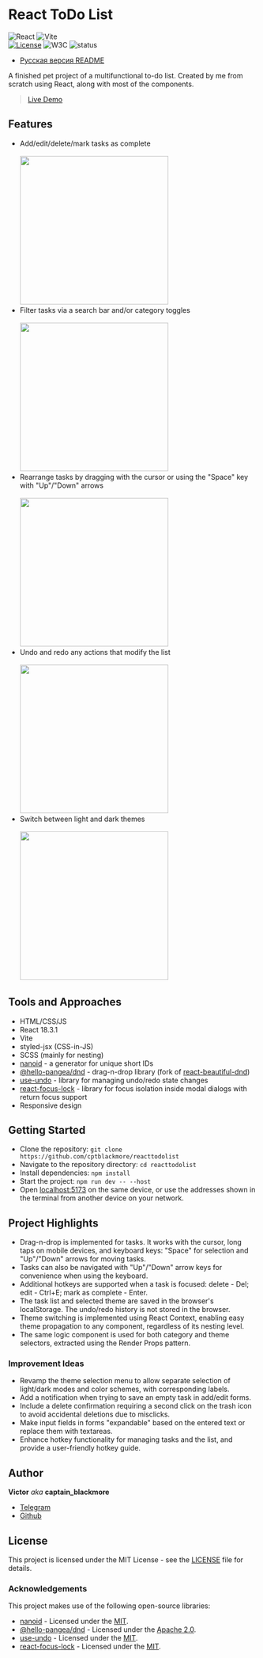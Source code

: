 # React ToDo List

![React](https://img.shields.io/badge/react-%2320232a.svg?style=for-the-badge&logo=react&logoColor=%2361DAFB)
![Vite](https://img.shields.io/badge/vite-%23646CFF.svg?style=for-the-badge&logo=vite&logoColor=white)
<br/>
[![License](https://img.shields.io/badge/License-MIT-green.svg)](./LICENSE)
![W3C](https://img.shields.io/w3c-validation/html?targetUrl=https%3A%2F%2Fcptblackmore-reacttodolist.netlify.app%2F)
![status](https://img.shields.io/website?url=https%3A%2F%2Fcptblackmore-reacttodolist.netlify.app%2F)

- [Русская версия README](./README.md)

A finished pet project of a multifunctional to-do list. Created by me from scratch using React, along with most of the components.

> [Live Demo](https://cptblackmore-reacttodolist.netlify.app/)

## Features

- Add/edit/delete/mark tasks as complete
  <br/><br/><img src="https://github.com/user-attachments/assets/3c22bb67-a631-44a9-aaa1-0f0bedd7021c" width="300px"/>
- Filter tasks via a search bar and/or category toggles
  <br/><br/><img src="https://github.com/user-attachments/assets/219c96c3-542d-47e0-a28d-563adac6667a" width="300px"/>
- Rearrange tasks by dragging with the cursor or using the "Space" key with "Up"/"Down" arrows
  <br/><br/><img src="https://github.com/user-attachments/assets/a86690d8-026b-477f-abd2-ba47c1080f7a" width="300px"/>
- Undo and redo any actions that modify the list
  <br/><br/><img src="https://github.com/user-attachments/assets/27753b1a-b295-4bfe-8a45-816501aea91c" width="300px"/>
- Switch between light and dark themes
  <br/><br/><img src="https://github.com/user-attachments/assets/8c3bad21-65f2-4c96-b1c2-cbe15f4e0160" width="300px"/>

## Tools and Approaches

- HTML/CSS/JS
- React 18.3.1
- Vite
- styled-jsx (CSS-in-JS)
- SCSS (mainly for nesting)
- [nanoid](https://github.com/ai/nanoid) - a generator for unique short IDs
- [@hello-pangea/dnd](https://github.com/hello-pangea/dnd) - drag-n-drop library (fork of [react-beautiful-dnd](https://github.com/atlassian/react-beautiful-dnd))
- [use-undo](https://github.com/homerchen19/use-undo) - library for managing undo/redo state changes
- [react-focus-lock](https://github.com/theKashey/react-focus-lock) - library for focus isolation inside modal dialogs with return focus support
- Responsive design

## Getting Started

- Clone the repository: `git clone https://github.com/cptblackmore/reacttodolist`
- Navigate to the repository directory: `cd reacttodolist`
- Install dependencies: `npm install`
- Start the project: `npm run dev -- --host`
- Open [localhost:5173](http://localhost:5173/) on the same device, or use the addresses shown in the terminal from another device on your network.

## Project Highlights

- Drag-n-drop is implemented for tasks. It works with the cursor, long taps on mobile devices, and keyboard keys: "Space" for selection and "Up"/"Down" arrows for moving tasks.
- Tasks can also be navigated with "Up"/"Down" arrow keys for convenience when using the keyboard.
- Additional hotkeys are supported when a task is focused: delete - Del; edit - Ctrl+E; mark as complete - Enter.
- The task list and selected theme are saved in the browser's localStorage. The undo/redo history is not stored in the browser.
- Theme switching is implemented using React Context, enabling easy theme propagation to any component, regardless of its nesting level.
- The same logic component is used for both category and theme selectors, extracted using the Render Props pattern.

### Improvement Ideas

- Revamp the theme selection menu to allow separate selection of light/dark modes and color schemes, with corresponding labels.
- Add a notification when trying to save an empty task in add/edit forms.
- Include a delete confirmation requiring a second click on the trash icon to avoid accidental deletions due to misclicks.
- Make input fields in forms "expandable" based on the entered text or replace them with textareas.
- Enhance hotkey functionality for managing tasks and the list, and provide a user-friendly hotkey guide.

## Author

**Victor** _aka_ **captain_blackmore**

- [Telegram](https://t.me/captain_blackmore)
- [Github](https://github.com/cptblackmore)

## License

This project is licensed under the MIT License - see the [LICENSE](./LICENSE) file for details.

### Acknowledgements

This project makes use of the following open-source libraries:

- [nanoid](https://github.com/ai/nanoid) - Licensed under the [MIT](https://github.com/ai/nanoid?tab=MIT-1-ov-file#readme).
- [@hello-pangea/dnd](https://github.com/hello-pangea/dnd) - Licensed under the [Apache 2.0](https://github.com/hello-pangea/dnd?tab=License-1-ov-file#readme).
- [use-undo](https://github.com/homerchen19/use-undo) - Licensed under the [MIT](https://github.com/homerchen19/use-undo?tab=MIT-1-ov-file#readme).
- [react-focus-lock](https://github.com/theKashey/react-focus-lock) - Licensed under the [MIT](https://github.com/theKashey/react-focus-lock?tab=MIT-1-ov-file#readme).
